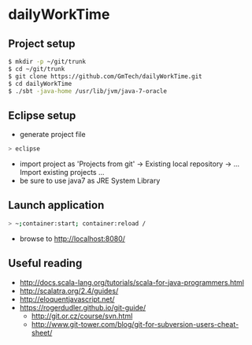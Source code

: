 # dailyWorkTime #

## Project setup ##
```sh
$ mkdir -p ~/git/trunk
$ cd ~/git/trunk
$ git clone https://github.com/GmTech/dailyWorkTime.git
$ cd dailyWorkTime
$ ./sbt -java-home /usr/lib/jvm/java-7-oracle
```

## Eclipse setup ##
* generate project file
```sh
> eclipse
```
* import project as 'Projects from git' -> Existing local repository -> ... Import existing projects ...
* be sure to use java7 as JRE System Library

## Launch application ##
```sh
> ~;container:start; container:reload /
```
* browse to [http://localhost:8080/](http://localhost:8080/)

## Useful reading ##
* http://docs.scala-lang.org/tutorials/scala-for-java-programmers.html
* http://scalatra.org/2.4/guides/
* http://eloquentjavascript.net/
* https://rogerdudler.github.io/git-guide/
  * http://git.or.cz/course/svn.html
  * http://www.git-tower.com/blog/git-for-subversion-users-cheat-sheet/
